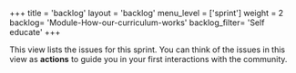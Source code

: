 +++
title = 'backlog'
layout = 'backlog'
menu_level = ['sprint']
weight = 2
backlog= 'Module-How-our-curriculum-works'
backlog_filter= 'Self educate'
+++

This view lists the issues for this sprint. You can think of the issues in this view as **actions** to guide you in your first interactions with the community.
